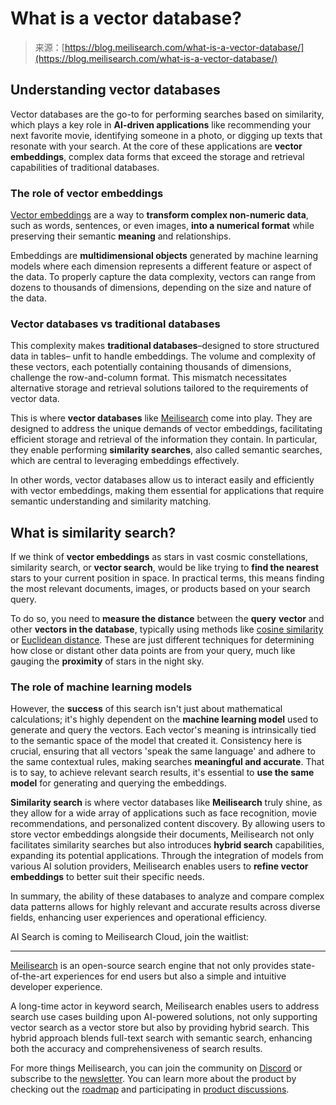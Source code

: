 <!--yml
category: 未分类
date: 2024-05-29 13:18:29
-->

# What is a vector database?

> 来源：[https://blog.meilisearch.com/what-is-a-vector-database/](https://blog.meilisearch.com/what-is-a-vector-database/)

## Understanding vector databases

Vector databases are the go-to for performing searches based on similarity, which plays a key role in **AI-driven applications** like recommending your next favorite movie, identifying someone in a photo, or digging up texts that resonate with your search. At the core of these applications are **vector embeddings**, complex data forms that exceed the storage and retrieval capabilities of traditional databases. 

### The role of vector embeddings

[Vector embeddings](https://blog.meilisearch.com/what-are-vector-embeddings/?utm_source=blog&utm_medium=vector-db-content&utm_campaign=vector-search) are a way to **transform complex non-numeric data**, such as words, sentences, or even images, **into a numerical format** while preserving their semantic **meaning** and relationships. 

Embeddings are **multidimensional objects** generated by machine learning models where each dimension represents a different feature or aspect of the data. To properly capture the data complexity, vectors can range from dozens to thousands of dimensions, depending on the size and nature of the data. 

### Vector databases vs traditional databases

This complexity makes **traditional databases**–designed to store structured data in tables– unfit to handle embeddings. The volume and complexity of these vectors, each potentially containing thousands of dimensions, challenge the row-and-column format. This mismatch necessitates alternative storage and retrieval solutions tailored to the requirements of vector data.

This is where **vector databases** like [Meilisearch](https://www.meilisearch.com/?utm_source=blog&utm_medium=vector-db-content&utm_campaign=vector-search) come into play. They are designed to address the unique demands of vector embeddings, facilitating efficient storage and retrieval of the information they contain. In particular, they enable performing **similarity searches**, also called semantic searches, which are central to leveraging embeddings effectively. 

In other words, vector databases allow us to interact easily and efficiently with vector embeddings, making them essential for applications that require semantic understanding and similarity matching.

## What is similarity search?

If we think of **vector embeddings** as stars in vast cosmic constellations, similarity search, or **vector search**, would be like trying to **find the nearest** stars to your current position in space. In practical terms, this means finding the most relevant documents, images, or products based on your search query.

To do so, you need to **measure the distance** between the **query** **vector** and other **vectors in the database**, typically using methods like [cosine similarity](https://en.wikipedia.org/wiki/Cosine_similarity?ref=blog.meilisearch.com) or [Euclidean distance](https://en.wikipedia.org/wiki/Euclidean_distance?ref=blog.meilisearch.com). These are just different techniques for determining how close or distant other data points are from your query, much like gauging the **proximity** of stars in the night sky. 

### The role of machine learning models

However, the **success** of this search isn't just about mathematical calculations; it's highly dependent on the **machine learning model** used to generate and query the vectors. Each vector's meaning is intrinsically tied to the semantic space of the model that created it. Consistency here is crucial, ensuring that all vectors 'speak the same language' and adhere to the same contextual rules, making searches **meaningful and accurate**. That is to say, to achieve relevant search results, it's essential to **use the same model** for generating and querying the embeddings.

**Similarity search** is where vector databases like **Meilisearch** truly shine, as they allow for a wide array of applications such as face recognition, movie recommendations, and personalized content discovery. By allowing users to store vector embeddings alongside their documents, Meilisearch not only facilitates similarity searches but also introduces **hybrid search** capabilities, expanding its potential applications. Through the integration of models from various AI solution providers, Meilisearch enables users to **refine vector embeddings** to better suit their specific needs.

In summary, the ability of these databases to analyze and compare complex data patterns allows for highly relevant and accurate results across diverse fields, enhancing user experiences and operational efficiency.

AI Search is coming to Meilisearch Cloud, join the waitlist:

* * *

[Meilisearch](https://meilisearch.com/?utm_source=blog&utm_medium=vector-db-content&utm_campaign=vector-search) is an open-source search engine that not only provides state-of-the-art experiences for end users but also a simple and intuitive developer experience. 

A long-time actor in keyword search, Meilisearch enables users to address search use cases building upon AI-powered solutions, not only supporting vector search as a vector store but also by providing hybrid search. This hybrid approach blends full-text search with semantic search, enhancing both the accuracy and comprehensiveness of search results.

For more things Meilisearch, you can join the community on [Discord](https://discord.meilisearch.com/?ref=blog.meilisearch.com) or subscribe to the [newsletter](https://meilisearch.us2.list-manage.com/subscribe?u=27870f7b71c908a8b359599fb&id=79582d828e&utm_source=blog&utm_medium=vector-db-content&utm_campaign=vector-search). You can learn more about the product by checking out the [roadmap](https://roadmap.meilisearch.com/?utm_source=blog&utm_medium=vector-db-content&utm_campaign=vector-search) and participating in [product discussions](https://github.com/orgs/meilisearch/discussions?utm_source=blog&utm_medium=vector-db-content&utm_campaign=vector-search).